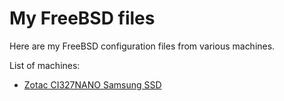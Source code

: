 # My FreeBSD files

Here are my FreeBSD configuration files from various machines.

List of machines:

* [Zotac CI327NANO Samsung SSD](zotac-ssd/)

